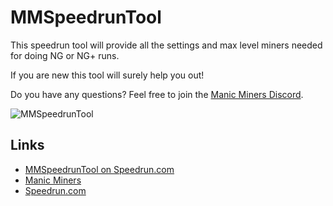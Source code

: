 # MMSpeedrunTool

This speedrun tool will provide all the settings and max level miners needed for doing NG or NG+ runs.

If you are new this tool will surely help you out!

Do you have any questions? Feel free to join the [Manic Miners Discord](https://discord.com/channels/580269696369164299/1145630476137152523).

![MMSpeedrunTool](https://www.speedrun.com/static/blob/ynl6g3n6.png)

## Links
- [MMSpeedrunTool on Speedrun.com](https://www.speedrun.com/nl-NL/Manic_Miners/resources/ji66t)
- [Manic Miners](https://manicminers.baraklava.com/)
- [Speedrun.com](https://www.speedrun.com/nl-NL/Manic_Miners)
